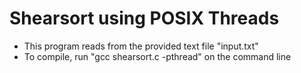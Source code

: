 # Shearsort using POSIX Threads

- This program reads from the provided text file "input.txt"
- To compile, run "gcc shearsort.c -pthread" on the command line
